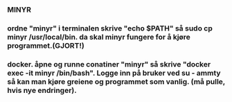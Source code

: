 ### MINYR

### ordne "minyr" i terminalen skrive "echo $PATH" så sudo cp minyr /usr/local/bin. da skal minyr fungere for å kjøre programmet.(GJORT!)

### docker. åpne og runne conatiner "minyr" så skrive "docker exec -it minyr /bin/bash". Logge inn på bruker ved su - ammty så kan man kjøre greiene og programmet som vanlig. (må pulle, hvis nye endringer).

